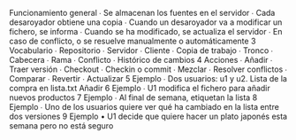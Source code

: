 Funcionamiento
general
∙ Se almacenan los fuentes en el servidor
∙ Cada desaroyador obtiene una copia
∙ Cuando un desaroyador va a modificar un
fichero, se informa
∙ Cuando se ha modificado, se actualiza el
servidor
∙ En caso de conflicto, o se resuelve
manualmente o automáticamente
3
Vocabulario
∙ Repositorio
∙ Servidor
∙ Cliente
∙ Copia de trabajo
∙ Tronco
∙ Cabecera
∙ Rama
∙ Conflicto
∙ Histórico de cambios
4
Acciones ∙ Añadir ∙ Traer versión ∙ Checkout ∙ Checkin o commit ∙ Mezclar ∙ Resolver conflictos ∙ Comparar ∙ Revertir ∙ Actualizar
5
Ejemplo
∙ Dos usuarios: u1 y u2. Lista de la compra en
lista.txt
Añadir
6
Ejemplo
∙ U1 modifica el fichero para añadir nuevos productos
7
Ejemplo
∙ Al final de semana, etiquetan la lista
8
Ejemplo
∙ Uno de los usuarios quiere ver qué ha
cambiado en la lista entre dos versiones
9
Ejemplo
• U1 decide que quiere hacer un plato japonés esta semana pero no está seguro
